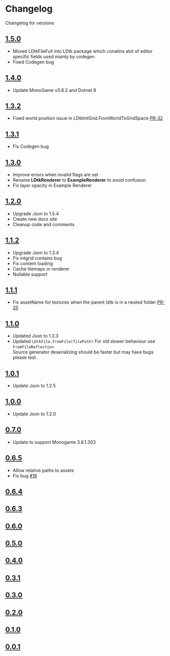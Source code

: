 # Changelog

Changelog for versions

## [1.5.0](https://github.com/IrishBruse/LDtkMonogame/compare/v1.4.0...v1.5.0)

-   Moved LDtkFileFull into LDtk package which conatins alot of editor specific fields used mainly by codegen
-   Fixed Codegen bug

## [1.4.0](https://github.com/IrishBruse/LDtkMonogame/compare/v1.3.1...v1.4.0)

-   Update MonoGame v3.8.2 and Dotnet 8

## [1.3.2](https://github.com/IrishBruse/LDtkMonogame/compare/v1.3.1...v1.3.2)

-   Fixed world position issue in LDtkIntGrid.FromWorldToGridSpace [PR-32](https://github.com/IrishBruse/LDtkMonogame/pull/32)

## [1.3.1](https://github.com/IrishBruse/LDtkMonogame/compare/v1.3.0...v1.3.1)

-   Fix Codegen bug

## [1.3.0](https://github.com/IrishBruse/LDtkMonogame/compare/v1.2.0...v1.3.0)

-   Improve errors when invalid flags are set
-   Rename **LDtkRenderer** to **ExampleRenderer** to avoid confusion
-   Fix layer opacity in Example Renderer

## [1.2.0](https://github.com/IrishBruse/LDtkMonogame/compare/v1.1.2...v1.2.0)

-   Upgrade Json to 1.5.4
-   Create new docs site
-   Cleanup code and comments

## [1.1.2](https://github.com/IrishBruse/LDtkMonogame/compare/v1.1.1...v1.1.2)

-   Upgrade Json to 1.3.4
-   Fix intgrid contains bug
-   Fix content loading
-   Cache tilemaps in renderer
-   Nullable support

## [1.1.1](https://github.com/IrishBruse/LDtkMonogame/compare/v1.1.0...v1.1.1)

-   Fix assetName for textures when the parent ldtk is in a nested folder [PR-25](https://github.com/IrishBruse/LDtkMonogame/pull/25)

## [1.1.0](https://github.com/IrishBruse/LDtkMonogame/compare/v1.0.1...v1.1.0)

-   Updated Json to 1.3.3
-   Updated `LDtkFile.FromFile(filePath)` For old slower behaviour use `FromFileReflection` <br/> Source generator deserializing should be faster but may have bugs please test.

## [1.0.1](https://github.com/IrishBruse/LDtkMonogame/compare/v1.0.0...v1.0.1)

-   Update Json to 1.2.5

## [1.0.0](https://github.com/IrishBruse/LDtkMonogame/compare/v0.7.0...v1.0.0)

-   Update Json to 1.2.0

## [0.7.0](https://github.com/IrishBruse/LDtkMonogame/compare/v0.6.5...v0.7.0)

-   Update to support Monogame 3.8.1.303

## [0.6.5](https://github.com/IrishBruse/LDtkMonogame/compare/v0.6.4...v0.6.5)

-   Allow relative paths to assets
-   Fix bug [#18](https://github.com/IrishBruse/LDtkMonogame/issues/18)

## [0.6.4](https://github.com/IrishBruse/LDtkMonogame/compare/v0.6.3...v0.6.4)

## [0.6.3](https://github.com/IrishBruse/LDtkMonogame/compare/v0.6.0...v0.6.3)

## [0.6.0](https://github.com/IrishBruse/LDtkMonogame/compare/v0.5.0...v0.6.0)

## [0.5.0](https://github.com/IrishBruse/LDtkMonogame/compare/v0.4.0...v0.5.0)

## [0.4.0](https://github.com/IrishBruse/LDtkMonogame/compare/v0.3.1...v0.4.0)

## [0.3.1](https://github.com/IrishBruse/LDtkMonogame/compare/v0.3.0...v0.3.1)

## [0.3.0](https://github.com/IrishBruse/LDtkMonogame/compare/v0.2.0...v0.3.0)

## [0.2.0](https://github.com/IrishBruse/LDtkMonogame/compare/v0.1.0...v0.2.0)

## [0.1.0](https://github.com/IrishBruse/LDtkMonogame/compare/v0.0.1...v0.1.0)

## [0.0.1](https://github.com/IrishBruse/LDtkMonogame/commits/v0.0.1)
